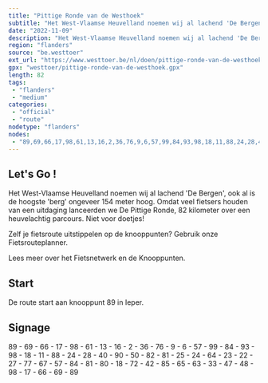 ```yaml
---
title: "Pittige Ronde van de Westhoek"
subtitle: "Het West-Vlaamse Heuvelland noemen wij al lachend 'De Bergen', ook al is de hoogste 'berg' ongeveer 154 meter hoog"
date: "2022-11-09"
description: "Het West-Vlaamse Heuvelland noemen wij al lachend 'De Bergen', ook al is de hoogste 'berg' ongeveer 154 meter hoog"
region: "flanders"
source: "be.westtoer"
ext_url: "https://www.westtoer.be/nl/doen/pittige-ronde-van-de-westhoek"
gpx: "westtoer/pittige-ronde-van-de-westhoek.gpx"
length: 82
tags:
 - "flanders"
 - "medium"
categories:
 - "official"
 - "route"
nodetype: "flanders"
nodes:
 - "89,69,66,17,98,61,13,16,2,36,76,9,6,57,99,84,93,98,18,11,88,24,28,40,90,50,82,81,25,24,64,23,22,27,77,67,57,84,81,80,18,72,42,85,65,63,33,47,48,98,17,66,69,89"
---
```


## Let's Go ! 

Het West-Vlaamse Heuvelland noemen wij al lachend 'De Bergen', ook al is de hoogste 'berg' ongeveer 154 meter hoog. Omdat veel fietsers houden van een uitdaging lanceerden we De Pittige Ronde, 82 kilometer over een heuvelachtig parcours. Niet voor doetjes!

Zelf je fietsroute uitstippelen op de knooppunten? Gebruik onze Fietsrouteplanner.

Lees meer over het Fietsnetwerk en de Knooppunten.

## Start

De route start aan knooppunt 89 in Ieper.

## Signage

89 - 69 - 66 - 17 - 98 - 61 - 13 - 16 - 2 - 36 - 76 - 9 - 6 - 57 - 99 - 84 - 93 - 98 - 18 - 11 - 88 - 24 - 28 - 40 - 90 - 50 - 82 - 81 - 25 - 24 - 64 - 23 - 22 - 27 - 77 - 67 - 57 - 84 - 81 - 80 - 18 - 72 - 42 - 85 - 65 - 63 - 33 - 47 - 48 - 98 - 17 - 66 - 69 - 89
